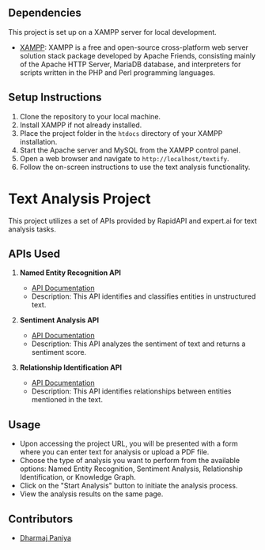 ## Dependencies
This project is set up on a XAMPP server for local development.

- [XAMPP](https://www.apachefriends.org/index.html): XAMPP is a free and open-source cross-platform web server solution stack package developed by Apache Friends, consisting mainly of the Apache HTTP Server, MariaDB database, and interpreters for scripts written in the PHP and Perl programming languages.


## Setup Instructions
1. Clone the repository to your local machine.
2. Install XAMPP if not already installed.
3. Place the project folder in the `htdocs` directory of your XAMPP installation.
4. Start the Apache server and MySQL from the XAMPP control panel.
5. Open a web browser and navigate to `http://localhost/textify`.
6. Follow the on-screen instructions to use the text analysis functionality.


# Text Analysis Project
This project utilizes a set of APIs provided by RapidAPI and expert.ai for text analysis tasks.

## APIs Used
1. **Named Entity Recognition API**
   - [API Documentation](https://rapidapi.com/vbachani/api/namedentityrecognition)
   - Description: This API identifies and classifies entities in unstructured text.

2. **Sentiment Analysis API**
   - [API Documentation](https://rapidapi.com/raajreact/api/text-sentiment-analysis4)
   - Description: This API analyzes the sentiment of text and returns a sentiment score.

3. **Relationship Identification API**
   - [API Documentation](https://docs.expert.ai/nlapi/v2/guide/relation-extraction)
   - Description: This API identifies relationships between entities mentioned in the text.



## Usage
- Upon accessing the project URL, you will be presented with a form where you can enter text for analysis or upload a PDF file.
- Choose the type of analysis you want to perform from the available options: Named Entity Recognition, Sentiment Analysis, Relationship Identification, or Knowledge Graph.
- Click on the "Start Analysis" button to initiate the analysis process.
- View the analysis results on the same page.

## Contributors
- [Dharmaj Paniya](https://github.com/dharmaj25)
